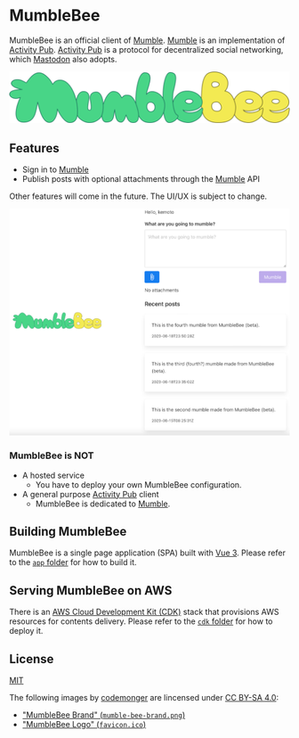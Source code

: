 # MumbleBee

MumbleBee is an official client of [Mumble](https://github.com/codemonger-io/mumble).
[Mumble](https://github.com/codemonger-io/mumble) is an implementation of [Activity Pub](https://activitypub.rocks/).
[Activity Pub](https://activitypub.rocks/) is a protocol for decentralized social networking, which [Mastodon](https://joinmastodon.org) also adopts.

![MumbleBee Brand](./mumble-bee-brand.png)

## Features

- Sign in to [Mumble](https://github.com/codemonger-io/mumble)
- Publish posts with optional attachments through the [Mumble](https://github.com/codemonger-io/mumble) API

Other features will come in the future.
The UI/UX is subject to change.

![Screenshot](./screenshot.png)

### MumbleBee is NOT

- A hosted service
    - You have to deploy your own MumbleBee configuration.
- A general purpose [Activity Pub](https://activitypub.rocks/) client
    - MumbleBee is dedicated to [Mumble](https://github.com/codemonger-io/mumble).

## Building MumbleBee

MumbleBee is a single page application (SPA) built with [Vue 3](https://v3.vuejs.org/).
Please refer to the [`app` folder](./app) for how to build it.

## Serving MumbleBee on AWS

There is an [AWS Cloud Development Kit (CDK)](https://aws.amazon.com/cdk/) stack that provisions AWS resources for contents delivery.
Please refer to the [`cdk` folder](./cdk) for how to deploy it.

## License

[MIT](./LICENSE)

The following images by [codemonger](https://codemonger.io) are lincensed under [CC BY-SA 4.0](https://creativecommons.org/licenses/by-sa/4.0/):
- ["MumbleBee Brand" (`mumble-bee-brand.png`)](./mumble-bee-brand.png)
- ["MumbleBee Logo" (`favicon.ico`)](./app/public/favicon.ico)